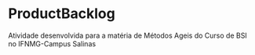 # ProductBacklog
Atividade desenvolvida para a matéria de Métodos Ageis do Curso de BSI no IFNMG-Campus Salinas
